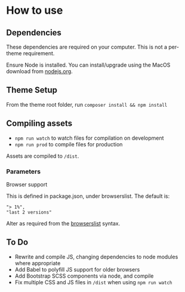 # How to use

## Dependencies

These dependencies are required on your computer. This is not a per-theme requirement.

Ensure Node is installed. You can install/upgrade using the MacOS download from [nodejs.org](https://nodejs.org/en/).

## Theme Setup

From the theme root folder, run `composer install && npm install`

## Compiling assets

* `npm run watch` to watch files for compilation on development
* `npm run prod` to compile files for production

Assets are compiled to `/dist`.

### Parameters

Browser support

This is defined in package.json, under browserslist. The default is:

    "> 1%",
    "last 2 versions"

Alter as required from the [browserslist](https://github.com/ai/browserslist) syntax.

## To Do

* Rewrite and compile JS, changing dependencies to node modules where appropriate
* Add Babel to polyfill JS support for older browsers
* Add Bootstrap SCSS components via node, and compile
* Fix multiple CSS and JS files in `/dist` when using `npm run watch`
